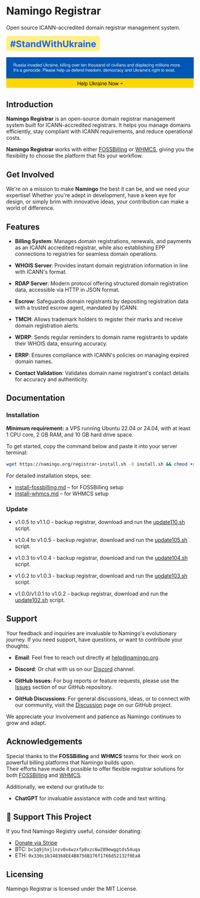 # Namingo Registrar

Open source ICANN-accredited domain registrar management system.

[![StandWithUkraine](https://raw.githubusercontent.com/vshymanskyy/StandWithUkraine/main/badges/StandWithUkraine.svg)](https://github.com/vshymanskyy/StandWithUkraine/blob/main/docs/README.md)

[![SWUbanner](https://raw.githubusercontent.com/vshymanskyy/StandWithUkraine/main/banner2-direct.svg)](https://github.com/vshymanskyy/StandWithUkraine/blob/main/docs/README.md)

## Introduction

**Namingo Registrar** is an open-source domain registrar management system built for ICANN-accredited registrars. It helps you manage domains efficiently, stay compliant with ICANN requirements, and reduce operational costs.

**Namingo Registrar** works with either [FOSSBilling](https://fossbilling.org/) or [WHMCS](https://www.whmcs.com/), giving you the flexibility to choose the platform that fits your workflow.

## Get Involved

We're on a mission to make **Namingo** the best it can be, and we need your expertise! Whether you're adept in development, have a keen eye for design, or simply brim with innovative ideas, your contribution can make a world of difference.

## Features

- **Billing System**: Manages domain registrations, renewals, and payments as an ICANN accredited registrar, while also establishing EPP connections to registries for seamless domain operations.

- **WHOIS Server**: Provides instant domain registration information in line with ICANN's format.

- **RDAP Server**: Modern protocol offering structured domain registration data, accessible via HTTP in JSON format.

- **Escrow**: Safeguards domain registrants by depositing registration data with a trusted escrow agent, mandated by ICANN.

- **TMCH**: Allows trademark holders to register their marks and receive domain registration alerts.

- **WDRP**: Sends regular reminders to domain name registrants to update their WHOIS data, ensuring accuracy.

- **ERRP**: Ensures compliance with ICANN's policies on managing expired domain names.

- **Contact Validation**: Validates domain name registrant's contact details for accuracy and authenticity.

## Documentation

### Installation

**Minimum requirement:** a VPS running Ubuntu 22.04 or 24.04, with at least 1 CPU core, 2 GB RAM, and 10 GB hard drive space.

To get started, copy the command below and paste it into your server terminal:

```bash
wget https://namingo.org/registrar-install.sh -O install.sh && chmod +x install.sh && ./install.sh
```

For detailed installation steps, see:

- [install-fossbilling.md](docs/install-fossbilling.md) – for FOSSBilling setup  
- [install-whmcs.md](docs/install-whmcs.md) – for WHMCS setup

### Update

- v1.0.5 to v1.1.0 - backup registrar, download and run the [update110.sh](docs/update110.sh) script.

- v1.0.4 to v1.0.5 - backup registrar, download and run the [update105.sh](docs/update105.sh) script.

- v1.0.3 to v1.0.4 - backup registrar, download and run the [update104.sh](docs/update104.sh) script.

- v1.0.2 to v1.0.3 - backup registrar, download and run the [update103.sh](docs/update103.sh) script.

- v1.0.0/v1.0.1 to v1.0.2 - backup registrar, download and run the [update102.sh](docs/update102.sh) script.

## Support

Your feedback and inquiries are invaluable to Namingo's evolutionary journey. If you need support, have questions, or want to contribute your thoughts:

- **Email**: Feel free to reach out directly at [help@namingo.org](mailto:help@namingo.org).

- **Discord**: Or chat with us on our [Discord](https://discord.gg/97R9VCrWgc) channel.
  
- **GitHub Issues**: For bug reports or feature requests, please use the [Issues](https://github.com/getnamingo/registrar/issues) section of our GitHub repository.

- **GitHub Discussions**: For general discussions, ideas, or to connect with our community, visit the [Discussion](https://github.com/getnamingo/registrar/discussions) page on our GitHub project.

We appreciate your involvement and patience as Namingo continues to grow and adapt.

## Acknowledgements

Special thanks to the **FOSSBilling** and **WHMCS** teams for their work on powerful billing platforms that Namingo builds upon.  
Their efforts have made it possible to offer flexible registrar solutions for both [FOSSBilling](https://fossbilling.org/) and [WHMCS](https://www.whmcs.com/).

Additionally, we extend our gratitude to:
- **ChatGPT** for invaluable assistance with code and text writing.

## 💖 Support This Project

If you find Namingo Registry useful, consider donating:

- [Donate via Stripe](https://donate.stripe.com/7sI2aI4jV3Offn28ww)
- BTC: `bc1q9jhxjlnzv0x4wzxfp8xzc6w289ewggtds54uqa`
- ETH: `0x330c1b148368EE4B8756B176f1766d52132f0Ea8`

## Licensing

Namingo Registrar is licensed under the MIT License.